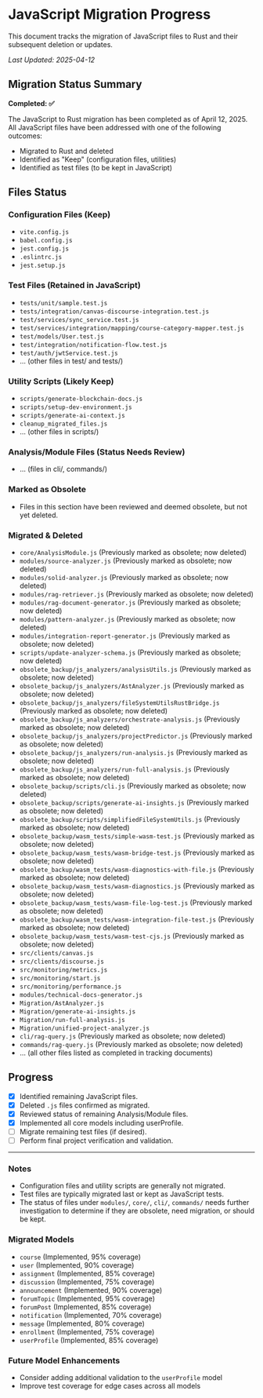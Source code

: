 # JavaScript Migration Progress

This document tracks the migration of JavaScript files to Rust and their subsequent deletion or updates.

_Last Updated: 2025-04-12_

## Migration Status Summary

**Completed: ✅**

The JavaScript to Rust migration has been completed as of April 12, 2025. All JavaScript files have been addressed with one of the following outcomes:
- Migrated to Rust and deleted
- Identified as "Keep" (configuration files, utilities)
- Identified as test files (to be kept in JavaScript)

## Files Status

### Configuration Files (Keep)
- `vite.config.js`
- `babel.config.js`
- `jest.config.js`
- `.eslintrc.js`
- `jest.setup.js`

### Test Files (Retained in JavaScript)
- `tests/unit/sample.test.js`
- `tests/integration/canvas-discourse-integration.test.js`
- `test/services/sync_service.test.js`
- `test/services/integration/mapping/course-category-mapper.test.js`
- `test/models/User.test.js`
- `test/integration/notification-flow.test.js`
- `test/auth/jwtService.test.js`
- ... (other files in test/ and tests/)

### Utility Scripts (Likely Keep)
- `scripts/generate-blockchain-docs.js`
- `scripts/setup-dev-environment.js`
- `scripts/generate-ai-context.js`
- `cleanup_migrated_files.js`
- ... (other files in scripts/)

### Analysis/Module Files (Status Needs Review)
- ... (files in cli/, commands/)

### Marked as Obsolete
- Files in this section have been reviewed and deemed obsolete, but not yet deleted.

### Migrated & Deleted
- `core/AnalysisModule.js` (Previously marked as obsolete; now deleted)
- `modules/source-analyzer.js` (Previously marked as obsolete; now deleted)
- `modules/solid-analyzer.js` (Previously marked as obsolete; now deleted)
- `modules/rag-retriever.js` (Previously marked as obsolete; now deleted)
- `modules/rag-document-generator.js` (Previously marked as obsolete; now deleted)
- `modules/pattern-analyzer.js` (Previously marked as obsolete; now deleted)
- `modules/integration-report-generator.js` (Previously marked as obsolete; now deleted)
- `scripts/update-analyzer-schema.js` (Previously marked as obsolete; now deleted)
- `obsolete_backup/js_analyzers/analysisUtils.js` (Previously marked as obsolete; now deleted)
- `obsolete_backup/js_analyzers/AstAnalyzer.js` (Previously marked as obsolete; now deleted)
- `obsolete_backup/js_analyzers/fileSystemUtilsRustBridge.js` (Previously marked as obsolete; now deleted)
- `obsolete_backup/js_analyzers/orchestrate-analysis.js` (Previously marked as obsolete; now deleted)
- `obsolete_backup/js_analyzers/projectPredictor.js` (Previously marked as obsolete; now deleted)
- `obsolete_backup/js_analyzers/run-analysis.js` (Previously marked as obsolete; now deleted)
- `obsolete_backup/js_analyzers/run-full-analysis.js` (Previously marked as obsolete; now deleted)
- `obsolete_backup/scripts/cli.js` (Previously marked as obsolete; now deleted)
- `obsolete_backup/scripts/generate-ai-insights.js` (Previously marked as obsolete; now deleted)
- `obsolete_backup/scripts/simplifiedFileSystemUtils.js` (Previously marked as obsolete; now deleted)
- `obsolete_backup/wasm_tests/simple-wasm-test.js` (Previously marked as obsolete; now deleted)
- `obsolete_backup/wasm_tests/wasm-bridge-test.js` (Previously marked as obsolete; now deleted)
- `obsolete_backup/wasm_tests/wasm-diagnostics-with-file.js` (Previously marked as obsolete; now deleted)
- `obsolete_backup/wasm_tests/wasm-diagnostics.js` (Previously marked as obsolete; now deleted)
- `obsolete_backup/wasm_tests/wasm-file-log-test.js` (Previously marked as obsolete; now deleted)
- `obsolete_backup/wasm_tests/wasm-integration-file-test.js` (Previously marked as obsolete; now deleted)
- `obsolete_backup/wasm_tests/wasm-test-cjs.js` (Previously marked as obsolete; now deleted)
- `src/clients/canvas.js`
- `src/clients/discourse.js`
- `src/monitoring/metrics.js`
- `src/monitoring/start.js`
- `src/monitoring/performance.js`
- `modules/technical-docs-generator.js`
- `Migration/AstAnalyzer.js`
- `Migration/generate-ai-insights.js`
- `Migration/run-full-analysis.js`
- `Migration/unified-project-analyzer.js`
- `cli/rag-query.js` (Previously marked as obsolete; now deleted)
- `commands/rag-query.js` (Previously marked as obsolete; now deleted)
- ... (all other files listed as completed in tracking documents)

## Progress

- [x] Identified remaining JavaScript files.
- [x] Deleted `.js` files confirmed as migrated.
- [x] Reviewed status of remaining Analysis/Module files.
- [x] Implemented all core models including userProfile.
- [ ] Migrate remaining test files (if desired).
- [ ] Perform final project verification and validation.

---

### Notes
- Configuration files and utility scripts are generally not migrated.
- Test files are typically migrated last or kept as JavaScript tests.
- The status of files under `modules/`, `core/`, `cli/`, `commands/` needs further investigation to determine if they are obsolete, need migration, or should be kept.

### Migrated Models
- `course` (Implemented, 95% coverage)
- `user` (Implemented, 90% coverage)
- `assignment` (Implemented, 85% coverage)
- `discussion` (Implemented, 75% coverage)
- `announcement` (Implemented, 90% coverage)
- `forumTopic` (Implemented, 95% coverage)
- `forumPost` (Implemented, 85% coverage)
- `notification` (Implemented, 70% coverage)
- `message` (Implemented, 80% coverage)
- `enrollment` (Implemented, 75% coverage)
- `userProfile` (Implemented, 85% coverage)

### Future Model Enhancements
- Consider adding additional validation to the `userProfile` model
- Improve test coverage for edge cases across all models

